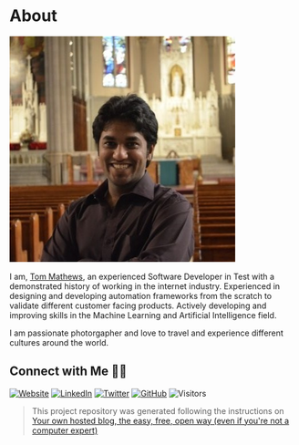 # About

![Tom Mathews](images/Tom_Mathews_128x128.jpeg)

I am, [Tom Mathews](https://www.linkedin.com/in/mathews-tom/), an experienced Software Developer in Test with a demonstrated history of working in the internet industry. Experienced in designing and developing automation frameworks from the scratch to validate different customer facing products. Actively developing and improving skills in the Machine Learning and Artificial Intelligence field.

I am passionate photorgapher and love to travel and experience different cultures around the world.

## Connect with Me 🤝🏻

<a href="https://tommathews.mystrikingly.com/"><img alt="Website" src="https://img.shields.io/badge/Website-Tom%20Mathews-blue?style=flat&logo=google-chrome"></a> 
<a href="https://www.linkedin.com/in/mathews-tom/"><img alt="LinkedIn" src="https://img.shields.io/badge/LinkedIn-Tom%20Mathews-blue?style=flat&logo=linkedin"></a> 
<a href="https://twitter.com/tom_mathews"><img alt="Twitter" src="https://img.shields.io/badge/Twitter-Tom%20Mathews-blue?style=flat&logo=twitter"></a> 
<a href="https://github.com/Mathews-Tom"><img alt="GitHub" src="https://img.shields.io/badge/GitHub-Tom%20Mathews-blue?style=flat&logo=github"></a> 
<img alt="Visitors" src="https://visitor-badge-reloaded.herokuapp.com/badge?page_id=Artificial-Whiteboard">



> This project repository was generated following the instructions on [Your own hosted blog, the easy, free, open way (even if you're not a computer expert)](https://www.fast.ai/2020/01/16/fast_template/)


